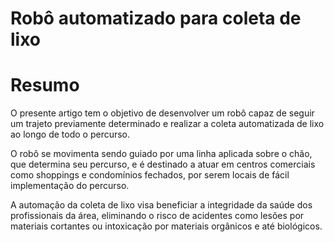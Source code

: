 # Robô automatizado para coleta de lixo
 
# Resumo 

O presente artigo tem o objetivo de desenvolver um robô capaz de seguir um trajeto previamente determinado e realizar a coleta automatizada de lixo ao longo de todo o percurso.

O robô se movimenta sendo guiado por uma linha aplicada sobre o chão, que determina seu percurso, e é destinado a atuar em centros comerciais como shoppings e condomínios fechados, por serem locais de fácil implementação do percurso. 

A automação da coleta de lixo visa beneficiar a integridade da saúde dos profissionais da área, eliminando o risco de acidentes como lesões por materiais cortantes ou intoxicação por materiais orgânicos e até biológicos.
